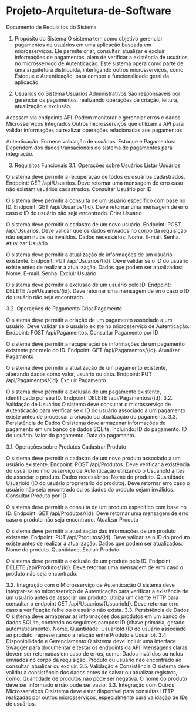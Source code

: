 # Projeto-Arquitetura-de-Software
Documento de Requisitos do Sistema

1. Propósito do Sistema
O sistema tem como objetivo gerenciar pagamentos de usuários em uma aplicação baseada em microsserviços. Ele permite criar, consultar, atualizar e excluir informações de pagamentos, além de verificar a existência de usuários no microsserviço de Autenticação. Este sistema opera como parte de uma arquitetura distribuída, interligando outros microsserviços, como Estoque e Autenticação, para compor a funcionalidade geral da aplicação.

2. Usuários do Sistema
Usuários Administrativos
São responsáveis por gerenciar os pagamentos, realizando operações de criação, leitura, atualização e exclusão.

Acessam via endpoints API.
Podem monitorar e gerenciar erros e dados.
Microsserviços Integrados
Outros microsserviços que utilizam a API para validar informações ou realizar operações relacionadas aos pagamentos:

Autenticação: Fornece validação de usuários.
Estoque e Pagamentos: Dependem dos dados transacionais do sistema de pagamentos para integração.

3. Requisitos Funcionais
3.1. Operações sobre Usuários
Listar Usuários

O sistema deve permitir a recuperação de todos os usuários cadastrados.
Endpoint: GET /api/Usuarios.
Deve retornar uma mensagem de erro caso não existam usuários cadastrados.
Consultar Usuário por ID

O sistema deve permitir a consulta de um usuário específico com base no ID.
Endpoint: GET /api/Usuarios/{id}.
Deve retornar uma mensagem de erro caso o ID do usuário não seja encontrado.
Criar Usuário

O sistema deve permitir o cadastro de um novo usuário.
Endpoint: POST /api/Usuarios.
Deve validar que os dados enviados no corpo da requisição não sejam nulos ou inválidos.
Dados necessários:
Nome.
E-mail.
Senha.
Atualizar Usuário

O sistema deve permitir a atualização de informações de um usuário existente.
Endpoint: PUT /api/Usuarios/{id}.
Deve validar se o ID do usuário existe antes de realizar a atualização.
Dados que podem ser atualizados:
Nome.
E-mail.
Senha.
Excluir Usuário

O sistema deve permitir a exclusão de um usuário pelo ID.
Endpoint: DELETE /api/Usuarios/{id}.
Deve retornar uma mensagem de erro caso o ID do usuário não seja encontrado.

3.2. Operações de Pagamento
Criar Pagamento

O sistema deve permitir a criação de um pagamento associado a um usuário.
Deve validar se o usuário existe no microsserviço de Autenticação.
Endpoint: POST /api/Pagamentos.
Consultar Pagamento por ID

O sistema deve permitir a recuperação de informações de um pagamento existente por meio do ID.
Endpoint: GET /api/Pagamentos/{id}.
Atualizar Pagamento

O sistema deve permitir a atualização de um pagamento existente, alterando dados como valor, usuário ou data.
Endpoint: PUT /api/Pagamentos/{id}.
Excluir Pagamento

O sistema deve permitir a exclusão de um pagamento existente, identificado por seu ID.
Endpoint: DELETE /api/Pagamentos/{id}.
3.2. Validação de Usuários
O sistema deve consultar o microsserviço de Autenticação para verificar se o ID do usuário associado a um pagamento existe antes de processar a criação ou atualização do pagamento.
3.3. Persistência de Dados
O sistema deve armazenar informações de pagamento em um banco de dados SQLite, incluindo:
ID do pagamento.
ID do usuário.
Valor do pagamento.
Data do pagamento.

3.1. Operações sobre Produtos
Cadastrar Produto

O sistema deve permitir o cadastro de um novo produto associado a um usuário existente.
Endpoint: POST /api/Produtos.
Deve verificar a existência do usuário no microsserviço de Autenticação utilizando o UsuarioId antes de associar o produto.
Dados necessários:
Nome do produto.
Quantidade.
UsuarioId (ID do usuário proprietário do produto).
Deve retornar erro caso o usuário não seja encontrado ou os dados do produto sejam inválidos.
Consultar Produto por ID

O sistema deve permitir a consulta de um produto específico com base no ID.
Endpoint: GET /api/Produtos/{id}.
Deve retornar uma mensagem de erro caso o produto não seja encontrado.
Atualizar Produto

O sistema deve permitir a atualização das informações de um produto existente.
Endpoint: PUT /api/Produtos/{id}.
Deve validar se o ID do produto existe antes de realizar a atualização.
Dados que podem ser atualizados:
Nome do produto.
Quantidade.
Excluir Produto

O sistema deve permitir a exclusão de um produto pelo ID.
Endpoint: DELETE /api/Produtos/{id}.
Deve retornar uma mensagem de erro caso o produto não seja encontrado.


3.2. Integração com o Microsserviço de Autenticação
O sistema deve integrar-se ao microsserviço de Autenticação para verificar a existência de um usuário antes de associar um produto:
Utiliza um cliente HTTP para consultar o endpoint GET /api/Usuarios/{UsuarioId}.
Deve retornar erro caso a verificação falhe ou o usuário não exista.
3.3. Persistência de Dados
O sistema deve armazenar as informações dos produtos em um banco de dados SQLite, contendo os seguintes campos:
ID (chave primária, gerado automaticamente).
Nome.
Quantidade.
UsuarioId (ID do usuário associado ao produto, representando a relação entre Produto e Usuário).
3.4. Disponibilidade e Gerenciamento
O sistema deve incluir uma interface Swagger para documentar e testar os endpoints da API.
Mensagens claras devem ser retornadas em caso de erros, como:
Dados inválidos ou nulos enviados no corpo da requisição.
Produto ou usuário não encontrado ao consultar, atualizar ou excluir.
3.5. Validação e Consistência
O sistema deve validar a consistência dos dados antes de salvar ou atualizar registros, como:
Quantidade de produtos não pode ser negativa.
O nome do produto deve ser informado e não pode ser vazio.
3.3. Integração com Outros Microsserviços
O sistema deve estar disponível para consultas HTTP realizadas por outros microsserviços, especialmente para validação de IDs de usuários.
